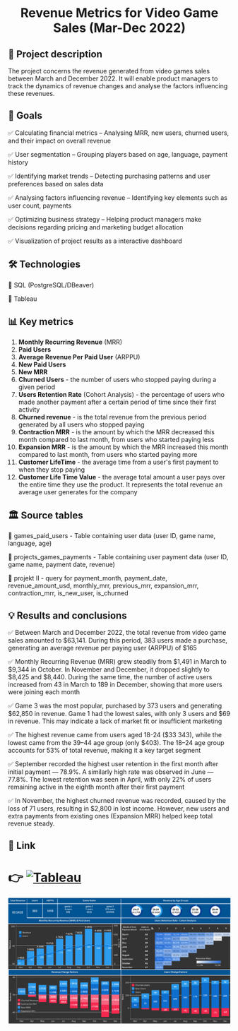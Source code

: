 <h1 align="center">Revenue Metrics for Video Game Sales (Mar-Dec 2022)</h1>

## 📝 Project description

The project concerns the revenue generated from video games sales between March and December 2022. It will enable product managers to track the dynamics of revenue changes and analyse the factors influencing these revenues.

## 🎯 Goals

✅ Calculating financial metrics – Analysing MRR, new users, churned users, and their impact on overall revenue

✅ User segmentation – Grouping players based on age, language, payment history

✅ Identifying market trends – Detecting purchasing patterns and user preferences based on sales data

✅ Analysing factors influencing revenue – Identifying key elements such as user count, payments

✅ Optimizing business strategy – Helping product managers make decisions regarding pricing and marketing budget allocation

✅ Visualization of project results as a interactive dashboard


## 🛠 Technologies

🔹 SQL (PostgreSQL/DBeaver)

🔹 Tableau 


## 📊 Key metrics

1. **Monthly Recurring Revenue** (MRR) 
2. **Paid Users**
3. **Average Revenue Per Paid User** (ARPPU)
4. **New Paid Users**
5. **New MRR**
6. **Churned Users** - the number of users who stopped paying during a given period
7. **Users Retention Rate** (Cohort Analysis) - the percentage of users who made another payment after a certain period of time since their first activity
8. **Churned revenue** - is the total revenue from the previous period generated by all users who stopped paying
9. **Contraction MRR** - is the amount by which the MRR decreased this month compared to last month, from users who started paying less
10. **Expansion MRR** - is the amount by which the MRR increased this month compared to last month, from users who started paying more
11. **Customer LifeTime** - the average time from a user's first payment to when they stop paying
12. **Customer Life Time Value** - the average total amount a user pays over the entire time they use the product. It represents the total revenue an average user generates for the company 

## 🏛 Source tables

📌 games_paid_users - Table containing user data (user ID, game name, language, age)

📌 projects_games_payments - Table containing user payment data (user ID, game name, payment date, revenue)

📌 projekt II - query for payment_month, payment_date, revenue_amount_usd, monthly_mrr, previous_mrr, expansion_mrr, contraction_mrr, is_new_user, 
  is_churned


## 💡 Results and conclusions

✅ Between March and December 2022, the total revenue from video game sales amounted to $63,141. During this period, 383 users made a purchase, generating an average revenue per paying user (ARPPU) of $165

✅ Monthly Recurring Revenue (MRR) grew steadily from $1,491 in March to $9,344 in October. In November and December, it dropped slightly to $8,425 and $8,440. During the same time, the number of active users increased from 43 in March to 189 in December, showing that more users were joining each month

✅ Game 3 was the most popular, purchased by 373 users and generating $62,850 in revenue. Game 1 had the lowest sales, with only 3 users and $69 in revenue. This may indicate a lack of market fit or insufficient marketing

✅ The highest revenue came from users aged 18-24 ($33 343), while the lowest came from the 39–44 age group (only $403). The 18–24 age group accounts for 53% of total revenue, making it a key target segment

✅ September recorded the highest user retention in the first month after initial payment — 78.9%. A similarly high rate was observed in June — 77.8%. The lowest retention was seen in April, with only 22% of users remaining active in the eighth month after their first payment

✅ In November, the highest churned revenue was recorded, caused by the loss of 71 users, resulting in $2,800 in lost income. However, new users and extra payments from existing ones (Expansion MRR) helped keep total revenue steady.
 

## 🔗 Link

# 👉   [![Tableau](https://img.shields.io/badge/Tableau-Dashboard-blue)](https://public.tableau.com/views/RevenuemetricsGAMESALES/RevenueMetrics_1?:language=en-GB&:sid=&:redirect=auth&:display_count=n&:origin=viz_share_link)

![Opis](https://github.com/KatarzynaKrauza/Project-Revenue-metrics/blob/main/Revenue%20metrics.png)
